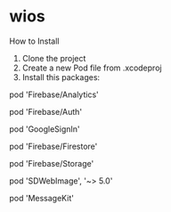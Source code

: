 # wios

How to Install

1. Clone the project
2. Create a new Pod file from .xcodeproj
3. Install this packages: 

pod 'Firebase/Analytics'

pod 'Firebase/Auth'

pod 'GoogleSignIn'

pod 'Firebase/Firestore'

pod 'Firebase/Storage'

pod 'SDWebImage', '~> 5.0'

pod 'MessageKit'
